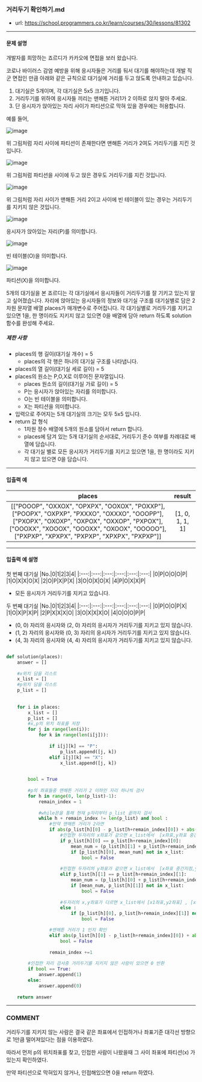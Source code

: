 ### 거리두기 확인하기.md

 - url: https://school.programmers.co.kr/learn/courses/30/lessons/81302
 
 --------
 
#### 문제 설명
개발자를 희망하는 죠르디가 카카오에 면접을 보러 왔습니다.

코로나 바이러스 감염 예방을 위해 응시자들은 거리를 둬서 대기를 해야하는데 개발 직군 면접인 만큼
아래와 같은 규칙으로 대기실에 거리를 두고 앉도록 안내하고 있습니다.

1. 대기실은 5개이며, 각 대기실은 5x5 크기입니다.
2. 거리두기를 위하여 응시자들 끼리는 맨해튼 거리1가 2 이하로 앉지 말아 주세요.
3. 단 응시자가 앉아있는 자리 사이가 파티션으로 막혀 있을 경우에는 허용합니다.

예를 들어,

![image](https://github.com/sungju1572/programmers/assets/70958560/6b909bd5-2a38-4c36-b3fc-4d54fa414f63)

위 그림처럼 자리 사이에 파티션이 존재한다면 맨해튼 거리가 2여도 거리두기를 지킨 것입니다.	

![image](https://github.com/sungju1572/programmers/assets/70958560/bbf06378-33fa-4075-8aae-2a4097e98b40)

위 그림처럼 파티션을 사이에 두고 앉은 경우도 거리두기를 지킨 것입니다.	

![image](https://github.com/sungju1572/programmers/assets/70958560/8938613a-dd6a-4790-b7b9-a9a1be587e85)

위 그림처럼 자리 사이가 맨해튼 거리 2이고 사이에 빈 테이블이 있는 경우는 거리두기를 지키지 않은 것입니다.

![image](https://github.com/sungju1572/programmers/assets/70958560/ba3fbebb-45ab-47dd-ad42-57663b751882)

응시자가 앉아있는 자리(P)를 의미합니다.	

![image](https://github.com/sungju1572/programmers/assets/70958560/b4e78730-b3dc-4d0f-ae0e-306ea34b6996)

빈 테이블(O)을 의미합니다.	

![image](https://github.com/sungju1572/programmers/assets/70958560/32a8a185-137a-42d1-a0f9-8be6048a94f1)

파티션(X)을 의미합니다.

5개의 대기실을 본 죠르디는 각 대기실에서 응시자들이 거리두기를 잘 기키고 있는지 알고 싶어졌습니다. 자리에 앉아있는 응시자들의 정보와 대기실 구조를 대기실별로 담은 2차원 문자열 배열 places가 매개변수로 주어집니다. 각 대기실별로 거리두기를 지키고 있으면 1을, 한 명이라도 지키지 않고 있으면 0을 배열에 담아 return 하도록 solution 함수를 완성해 주세요.



##### 제한 사항
 - places의 행 길이(대기실 개수) = 5
    - places의 각 행은 하나의 대기실 구조를 나타냅니다.
 - places의 열 길이(대기실 세로 길이) = 5
 - places의 원소는 P,O,X로 이루어진 문자열입니다.
    - places 원소의 길이(대기실 가로 길이) = 5
    - P는 응시자가 앉아있는 자리를 의미합니다.
    - O는 빈 테이블을 의미합니다.
    - X는 파티션을 의미합니다.
 - 입력으로 주어지는 5개 대기실의 크기는 모두 5x5 입니다.
 - return 값 형식
    - 1차원 정수 배열에 5개의 원소를 담아서 return 합니다.
    - places에 담겨 있는 5개 대기실의 순서대로, 거리두기 준수 여부를 차례대로 배열에 담습니다.
    - 각 대기실 별로 모든 응시자가 거리두기를 지키고 있으면 1을, 한 명이라도 지키지 않고 있으면 0을 담습니다.
--------
 
#### 입출력 예
|places|result|
|:---:|:---:|
|[["POOOP", "OXXOX", "OPXPX", "OOXOX", "POXXP"], ["POOPX", "OXPXP", "PXXXO", "OXXXO", "OOOPP"], ["PXOPX", "OXOXP", "OXPOX", "OXXOP", "PXPOX"], ["OOOXX", "XOOOX", "OOOXX", "OXOOX", "OOOOO"], ["PXPXP", "XPXPX", "PXPXP", "XPXPX", "PXPXP"]]|[1, 0, 1, 1, 1]|
 
--------

#### 입출력 예 설명

첫 번째 대기실
|No.|0|1|2|3|4|
|:---:|:---:|:---:|:---:|:---:|:---:|
|0|P|O|O|O|P|
|1|O|X|X|O|X|
|2|O|P|X|P|X|
|3|O|O|X|O|X|
|4|P|O|X|X|P|

 - 모든 응시자가 거리두기를 지키고 있습니다.

두 번째 대기실
|No.|0|1|2|3|4|
|:---:|:---:|:---:|:---:|:---:|:---:|
|0|P|O|O|P|X|
|1|O|X|P|X|P|
|2|P|X|X|X|O|
|3|O|X|X|X|O|
|4|O|O|O|P|P|

 - (0, 0) 자리의 응시자와 (2, 0) 자리의 응시자가 거리두기를 지키고 있지 않습니다.
 - (1, 2) 자리의 응시자와 (0, 3) 자리의 응시자가 거리두기를 지키고 있지 않습니다.
 - (4, 3) 자리의 응시자와 (4, 4) 자리의 응시자가 거리두기를 지키고 있지 않습니다.

```python

def solution(places):
    answer = []
    
    #x위치 담을 리스트
    x_list = []
    #p위치 담을 리스트
    p_list = []
    
    
    for i in places:
        x_list = []
        p_list = []
        #x,p의 위치 좌표를 저장
        for j in range(len(i)):
            for k in range(len(i[j])):
                
                if i[j][k] == "P":
                    p_list.append([j, k])
                elif i[j][k] == "X":
                    x_list.append([j, k])
            

        bool = True  
        
        #p의 좌표들중 맨해튼 거리가 2 이하인 자리 하나씩 검사
        for h in range(0, len(p_list)-1):
            remain_index = 1 
            
            #while문을 통해 현재 p자리부터 p_list 끝까지 검사
            while h + remain_index != len(p_list) and bool :
                #만약 맨해튼 거리가 2라면
                if abs(p_list[h][0] - p_list[h+remain_index][0]) + abs(p_list[h][1] - p_list[h+remain_index][1]) == 2:
                    #인접한 두자리의 x좌표가 같으면 x_list에서  [x좌표,y좌표 중간지점] 이 포함되어있는지 검사(저 부분이 X인지 확인)
                    if p_list[h][0] == p_list[h+remain_index][0]:
                        mean_num = (p_list[h][1] + p_list[h+remain_index][1])//2
                        if [p_list[h][0], mean_num] not in x_list:
                            bool = False
                            
                    #인접한 두자리의 y좌표가 같으면 x_list에서  [x좌표 중간지점,y좌표] 이 포함되어있는지 검사(저 부분이 X인지 확인)
                    elif p_list[h][1] == p_list[h+remain_index][1]:
                        mean_num = (p_list[h][0] + p_list[h+remain_index][0])//2
                        if [mean_num, p_list[h][1]] not in x_list:
                            bool = False
 
                    #두자리의 x,y좌표가 다르면 x_list에서 [x1좌표,y2좌표] , [x2좌표,y1좌표] 이 포함되어있는지 검사(저 부분이 X인지 확인)     
                    else :
                        if [p_list[h][0], p_list[h+remain_index][1]] not in x_list or [p_list[h+remain_index][0], p_list[h][1]] not in x_list:
                            bool = False

                #맨해튼 거리가 1 인지 확인          
                elif abs(p_list[h][0] - p_list[h+remain_index][0]) + abs(p_list[h][1] - p_list[h+remain_index][1]) == 1:
                    bool = False
                  
                remain_index +=1
        
        #인접한 자리 검사중 거리두기를 지키지 않은 사람이 있으면 0 반환
        if bool == True:
            answer.append(1)
        else:
            answer.append(0)
            
    return answer

```

------
### COMMENT
거리두기를 지키지 않는 사람은 결국 같은 좌표에서 인접하거나 좌표기준 대각선 방향으로 1만큼 떨어져있다는 점을 이용하였다.

따라서 먼저 p의 위치좌표를 찾고, 인접한 사람이 나왔을때 그 사이 좌표에 파티션(x) 가 있는지 확인하였다.

만약 파티션으로 막혀있지 않거나, 인접해있으면 0을 return 하였다.


